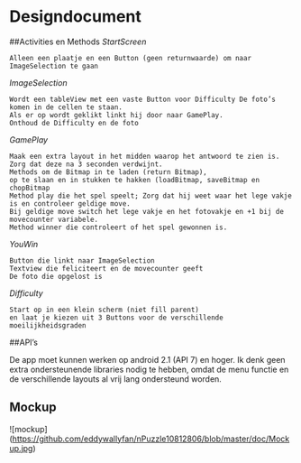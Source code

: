 # Designdocument
##Activities en Methods
*StartScreen*

	Alleen een plaatje en een Button (geen returnwaarde) om naar ImageSelection te gaan
*ImageSelection*

	Wordt een tableView met een vaste Button voor Difficulty De foto’s  komen in de cellen te staan. 
	Als er op wordt geklikt linkt hij door naar GamePlay.
	Onthoud de Difficulty en de foto
*GamePlay*

	Maak een extra layout in het midden waarop het antwoord te zien is. 
	Zorg dat deze na 3 seconden verdwijnt.
	Methods om de Bitmap in te laden (return Bitmap), 
	op te slaan en in stukken te hakken (loadBitmap, saveBitmap en chopBitmap
	Method play die het spel speelt; Zorg dat hij weet waar het lege vakje is en controleer geldige move.
	Bij geldige move switch het lege vakje en het fotovakje en +1 bij de movecounter variabele.
	Method winner die controleert of het spel gewonnen is.
*YouWin*

	Button die linkt naar ImageSelection
	Textview die feliciteert en de movecounter geeft
	De foto die opgelost is
*Difficulty*

	Start op in een klein scherm (niet fill parent)
	en laat je kiezen uit 3 Buttons voor de verschillende moeilijkheidsgraden

##API’s

De app moet kunnen werken op android 2.1 (API 7) en hoger.
Ik denk geen extra ondersteunende libraries nodig te hebben,
omdat de menu functie en de verschillende layouts al vrij lang ondersteund worden.


## Mockup
![mockup] (https://github.com/eddywallyfan/nPuzzle10812806/blob/master/doc/Mockup.jpg)

